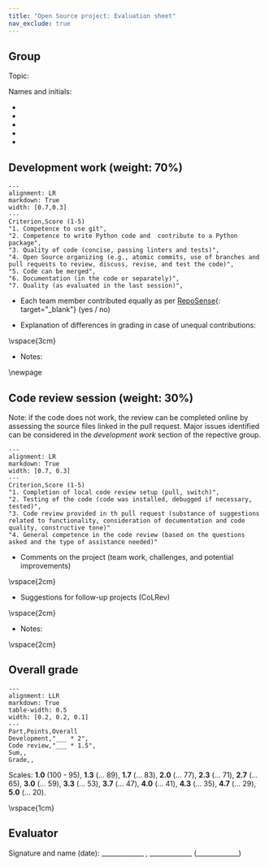 ```yaml
---
title: "Open Source project: Evaluation sheet"
nav_exclude: true
---
```


## Group

Topic:

Names and initials:

- 
- 
- 
- 
- 

## Development work (weight: 70%)

```table
---
alignment: LR
markdown: True
width: [0.7,0.3]
---
Criterion,Score (1-5)
"1. Competence to use git",
"2. Competence to write Python code and  contribute to a Python package",
"3. Quality of code (concise, passing linters and tests)",
"4. Open Source organizing (e.g., atomic commits, use of branches and pull requests to review, discuss, revise, and test the code)",
"5. Code can be merged",
"6. Documentation (in the code or separately)",
"7. Quality (as evaluated in the last session)",
```

- Each team member contributed equally as per [RepoSense](https://github.com/reposense/RepoSense){: target="_blank"} (yes / no) 

- Explanation of differences in grading in case of unequal contributions:

\vspace{3cm}

- Notes:

\newpage

## Code review session (weight: 30%)

Note: if the code does not work, the review can be completed online by assessing the source files linked in the pull request. Major issues identified can be considered in the *development work* section of the repective group.

```table
---
alignment: LR
markdown: True
width: [0.7, 0.3]
---
Criterion,Score (1-5)
"1. Completion of local code review setup (pull, switch)",
"2. Testing of the code (code was installed, debugged if necessary, tested)",
"3. Code review provided in th pull request (substance of suggestions related to functionality, consideration of documentation and code quality, constructive tone)"
"4. General competence in the code review (based on the questions asked and the type of assistance needed)"
```

- Comments on the project (team work, challenges, and potential improvements)

\vspace{2cm}

- Suggestions for follow-up projects (CoLRev)

\vspace{2cm}

- Notes:

\vspace{2cm}


## Overall grade

```table
---
alignment: LLR
markdown: True
table-width: 0.5
width: [0.2, 0.2, 0.1]
---
Part,Points,Overall
Development,"___ * 2",
Code review,"___ * 1.5",
Sum,,
Grade,,
```

Scales: **1.0** (100 - 95), **1.3** (... 89), **1.7** (... 83), **2.0** (... 77), **2.3** (... 71), **2.7** (... 65), **3.0** (... 59), **3.3** (... 53), **3.7** (... 47), **4.0** (... 41), **4.3** (... 35), **4.7** (... 29), **5.0** (... 20).

\vspace{1cm}

## Evaluator

Signature and name (date): _____________ , _____________ (_____________)


<!-- 100 - 95   1.0          
94 - 89     1.3         
88 - 83     1.7          
82 - 77     2.0          
76 - 71     2.3          
70 - 65     2.7          
64 - 59     3.0
58 - 53     3.3
52 - 47     3.7
46 - 41     4.0
40 - 35     4.3
34 - 29     4.7
28 - 20     5.0 -->